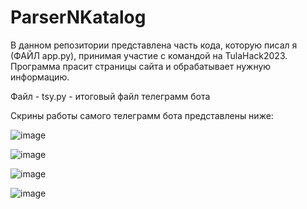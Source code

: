 # ParserNKatalog
В данном репозитории представлена часть кода, которую писал я (ФАЙЛ app.py), принимая участие с командой на TulaHack2023. 
Программа прасит страницы сайта и обрабатывает нужную информацию. 

Файл - tsy.py - итоговый файл телеграмм бота

Скрины работы самого телеграмм бота представлены ниже: 

![image](https://github.com/MidovG/ParserNKatalog/assets/139575579/80161868-82c9-4369-b4de-fc62bf84f5c0)


![image](https://github.com/MidovG/ParserNKatalog/assets/139575579/a7e0dd32-e5b0-42c9-ac47-d8057bd83be2)


![image](https://github.com/MidovG/ParserNKatalog/assets/139575579/2a24dd63-9532-44dd-bde9-a03412cbb112)


![image](https://github.com/MidovG/ParserNKatalog/assets/139575579/d97db094-615e-4b06-897d-320bb95a2451)




